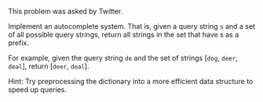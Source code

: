 This problem was asked by Twitter.

Implement an autocomplete system. That is, given a query string `s` and a set of all possible query strings, return all strings in the set that have s as a prefix.

For example, given the query string `de` and the set of strings \[`dog`, `deer`, `deal`\], return \[`deer`, `deal`\].

Hint: Try preprocessing the dictionary into a more efficient data structure to speed up queries.
